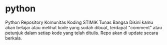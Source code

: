 # python
Python Repository Komunitas Koding STIMIK Tunas Bangsa
Disini kamu akan belajar atau melihat kode yang sudah dibuat, terdapat "comment" atau petunjuk dalam setiap kode yang telah ditulis.
Repo akan di update secara berkala.


